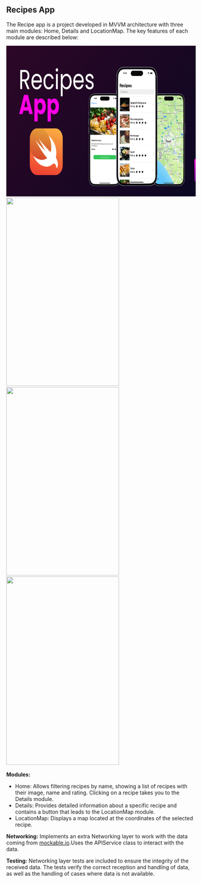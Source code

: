 

## Recipes App

The Recipe app is a project developed in MVVM architecture with three main modules: Home, Details and LocationMap. The key features of each module are described below:

<img src="https://github.com/heygonzalocaira/RecipeChallenge/blob/main/assets/recipes_cover_page.png?raw=true" height="400" /> 


<img src="https://github.com/heygonzalocaira/RecipeChallenge/assets/21184592/651f797c-f9a5-411e-b2aa-7aca8e90ad2d"  width="300" height="500" />
<img src="https://github.com/heygonzalocaira/RecipeChallenge/assets/21184592/3b495a7f-d9c4-4ad0-8473-671b3817733f"  width="300" height="500" />
<img src="https://github.com/heygonzalocaira/RecipeChallenge/assets/21184592/dfc50f0d-ec3d-4b7f-aed5-5275d6a73526"  width="300" height="500" />

**Modules:**
- Home: Allows filtering recipes by name, showing a list of recipes with their image, name and rating. Clicking on a recipe takes you to the Details module.
- Details: Provides detailed information about a specific recipe and contains a button that leads to the LocationMap module.
- LocationMap: Displays a map located at the coordinates of the selected recipe.

**Networking:**
Implements an extra Networking layer to work with the data coming from [mockable.io](https://www.mockable.io/).Uses the APIService class to interact with the data.

**Testing:**
Networking layer tests are included to ensure the integrity of the received data.
The tests verify the correct reception and handling of data, as well as the handling of cases where data is not available.

